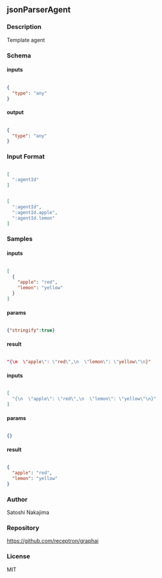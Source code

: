 ## jsonParserAgent

### Description

Template agent

### Schema

#### inputs

```json

{
  "type": "any"
}

````

#### output

```json

{
  "type": "any"
}

````

### Input Format

```json

[
  ":agentId"
]

````
```json

[
  ":agentId",
  ":agentId.apple",
  ":agentId.lemon"
]

````

### Samples

#### inputs

```json

[
  {
    "apple": "red",
    "lemon": "yellow"
  }
]

````

#### params

```json

{"stringify":true}

````

#### result

```json

"{\n  \"apple\": \"red\",\n  \"lemon\": \"yellow\"\n}"

````
#### inputs

```json

[
  "{\n  \"apple\": \"red\",\n  \"lemon\": \"yellow\"\n}"
]

````

#### params

```json

{}

````

#### result

```json

{
  "apple": "red",
  "lemon": "yellow"
}

````

### Author

Satoshi Nakajima

### Repository

https://github.com/receptron/graphai


### License

MIT


